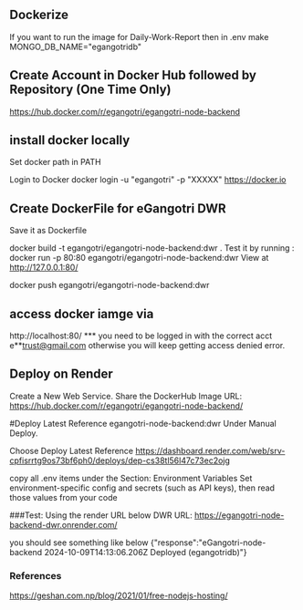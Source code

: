 ## Dockerize

If you want to run the image for Daily-Work-Report then
in .env
make 
MONGO_DB_NAME="egangotridb"

## Create Account in Docker Hub followed by Repository (One Time Only)

https://hub.docker.com/r/egangotri/egangotri-node-backend

## install docker locally
Set docker path in PATH

Login to Docker
docker login -u "egangotri" -p "XXXXX" https://docker.io

## Create DockerFile for eGangotri DWR
Save it as Dockerfile

docker build -t egangotri/egangotri-node-backend:dwr .
    Test it by running :
    docker run -p 80:80 egangotri/egangotri-node-backend:dwr
    View at
    http://127.0.0.1:80/

docker push egangotri/egangotri-node-backend:dwr

## access docker iamge via
http://localhost:80/
*** you need to be logged in with the correct acct e**trust@gmail.com
otherwise you will keep getting access denied error.


## Deploy on Render
Create a New Web Service.
Share the DockerHub Image URL:
https://hub.docker.com/r/egangotri/egangotri-node-backend/

#Deploy Latest Reference
egangotri-node-backend:dwr
Under Manual Deploy. 

Choose Deploy Latest Reference
https://dashboard.render.com/web/srv-cpfisrrtg9os73bf6ph0/deploys/dep-cs38tl56l47c73ec2ojg

copy all .env items under the Section:
Environment Variables
Set environment-specific config and secrets (such as API keys), then read those values from your code



###Test:
Using the render URL below 
DWR URL: https://egangotri-node-backend-dwr.onrender.com/

you should see something like below
{"response":"eGangotri-node-backend 2024-10-09T14:13:06.206Z Deployed (egangotridb)"}

### References
https://geshan.com.np/blog/2021/01/free-nodejs-hosting/


